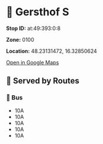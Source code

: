 # 🚉 Gersthof S


**Stop ID:** at:49:393:0:8

**Zone:** 0100

**Location:** 48.23131472, 16.32850624

[Open in Google Maps](https://www.google.com/maps?q=48.23131472,16.32850624)

## 🚆 Served by Routes

### 🚌 Bus
- 10A
- 10A
- 10A
- 10A
- 10A